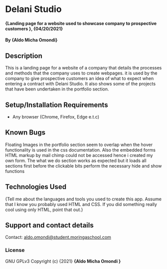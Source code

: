 # Delani Studio
#### {Landing page for a website used to showcase company to prospective customers }, {04/20/2021}
#### By **{Aldo Micha Omondi}**
## Description
This is a landing page for a website of a company that details the processes and methods that the company uses to create webpages. it is used by the company to give prospective customers an idea of what to expect when entering a contract with Delani Studio. It also shows some of the projects that have been undertaken in the portfolio section.
## Setup/Installation Requirements
* Any browser (Chrome, Firefox, Edge e.t.c)

## Known Bugs
Floating Images in the portfolio section seem to overlap when the hover functionality is used in the css documentation. Also the embedded forms HTML markup by mail chimp could not be accessed hence i created my own form.
The what we do section works as expected but it loads all sections first before the clickable bits perform the necessary hide and show functions
## Technologies Used
{Tell me about the languages and tools you used to create this app. Assume that I know you probably used HTML and CSS. If you did something really cool using only HTML, point that out.}
## Support and contact details
Contact: aldo.omondi@student.moringaschool.com
### License
GNU GPLv3
Copyright (c) {2021} **{Aldo Micha Omondi }**
  